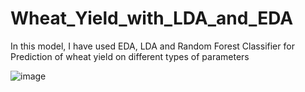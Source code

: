 # Wheat_Yield_with_LDA_and_EDA
In this model, I have used EDA, LDA and Random Forest Classifier for Prediction of wheat yield on different types of parameters

![image](https://github.com/Yashkumar-19/Wheat_Yield_with_LDA_and_EDA/blob/main/Graphs/Line%20Graph.png)
